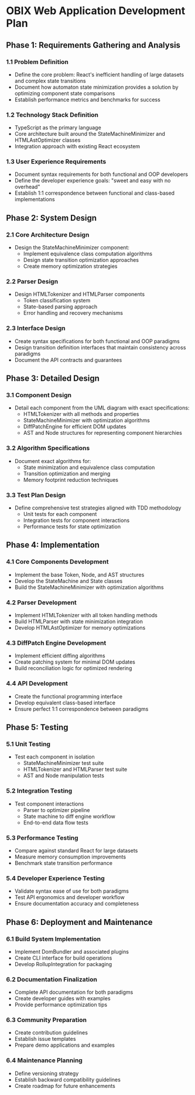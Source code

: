 # OBIX Web Application Development Plan

## Phase 1: Requirements Gathering and Analysis

### 1.1 Problem Definition
- Define the core problem: React's inefficient handling of large datasets and complex state transitions
- Document how automaton state minimization provides a solution by optimizing component state comparisons
- Establish performance metrics and benchmarks for success

### 1.2 Technology Stack Definition
- TypeScript as the primary language
- Core architecture built around the StateMachineMinimizer and HTMLAstOptimizer classes
- Integration approach with existing React ecosystem

### 1.3 User Experience Requirements
- Document syntax requirements for both functional and OOP developers
- Define the developer experience goals: "sweet and easy with no overhead"
- Establish 1:1 correspondence between functional and class-based implementations

## Phase 2: System Design

### 2.1 Core Architecture Design
- Design the StateMachineMinimizer component:
  - Implement equivalence class computation algorithms
  - Design state transition optimization approaches
  - Create memory optimization strategies

### 2.2 Parser Design
- Design HTMLTokenizer and HTMLParser components
  - Token classification system
  - State-based parsing approach
  - Error handling and recovery mechanisms

### 2.3 Interface Design
- Create syntax specifications for both functional and OOP paradigms
- Design transition definition interfaces that maintain consistency across paradigms
- Document the API contracts and guarantees

## Phase 3: Detailed Design

### 3.1 Component Design
- Detail each component from the UML diagram with exact specifications:
  - HTMLTokenizer with all methods and properties
  - StateMachineMinimizer with optimization algorithms
  - DiffPatchEngine for efficient DOM updates
  - AST and Node structures for representing component hierarchies

### 3.2 Algorithm Specifications
- Document exact algorithms for:
  - State minimization and equivalence class computation
  - Transition optimization and merging
  - Memory footprint reduction techniques

### 3.3 Test Plan Design
- Define comprehensive test strategies aligned with TDD methodology
  - Unit tests for each component
  - Integration tests for component interactions
  - Performance tests for state optimization

## Phase 4: Implementation

### 4.1 Core Components Development
- Implement the base Token, Node, and AST structures
- Develop the StateMachine and State classes
- Build the StateMachineMinimizer with optimization algorithms

### 4.2 Parser Development
- Implement HTMLTokenizer with all token handling methods
- Build HTMLParser with state minimization integration
- Develop HTMLAstOptimizer for memory optimizations

### 4.3 DiffPatch Engine Development
- Implement efficient diffing algorithms
- Create patching system for minimal DOM updates
- Build reconciliation logic for optimized rendering

### 4.4 API Development
- Create the functional programming interface
- Develop equivalent class-based interface
- Ensure perfect 1:1 correspondence between paradigms

## Phase 5: Testing

### 5.1 Unit Testing
- Test each component in isolation
  - StateMachineMinimizer test suite
  - HTMLTokenizer and HTMLParser test suite
  - AST and Node manipulation tests

### 5.2 Integration Testing
- Test component interactions
  - Parser to optimizer pipeline
  - State machine to diff engine workflow
  - End-to-end data flow tests

### 5.3 Performance Testing
- Compare against standard React for large datasets
- Measure memory consumption improvements
- Benchmark state transition performance

### 5.4 Developer Experience Testing
- Validate syntax ease of use for both paradigms
- Test API ergonomics and developer workflow
- Ensure documentation accuracy and completeness

## Phase 6: Deployment and Maintenance

### 6.1 Build System Implementation
- Implement DomBundler and associated plugins
- Create CLI interface for build operations
- Develop RollupIntegration for packaging

### 6.2 Documentation Finalization
- Complete API documentation for both paradigms
- Create developer guides with examples
- Provide performance optimization tips

### 6.3 Community Preparation
- Create contribution guidelines
- Establish issue templates
- Prepare demo applications and examples

### 6.4 Maintenance Planning
- Define versioning strategy
- Establish backward compatibility guidelines
- Create roadmap for future enhancements
